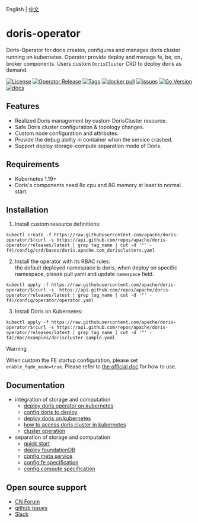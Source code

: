 English | [中文](README-CN.md)
# doris-operator
Doris-Operator for doris creates, configures and manages doris cluster running on kubernetes. Operator provide deploy and manage fe, be, cn，broker components.
Users custom `DorisCluster` CRD to deploy doris as demand.

[![License](https://img.shields.io/badge/license-Apache%202-4EB1BA.svg?color=f5deb3)](https://www.apache.org/licenses/LICENSE-2.0.html)
[![Operator Release](https://img.shields.io/github/v/release/apache/doris-operator?color=00FFFF)](https://github.com/apache/doris-operator/releases)
[![Tags](https://img.shields.io/github/v/tag/apache/doris-operator?label=latest%20tag&color=00FF7F)](https://github.com/apache/doris-operator/tags)
[![docker pull](https://img.shields.io/docker/pulls/apache/doris?color=1E90FF&logo=docker)](https://img.shields.io/docker/pulls/apache/doris)
[![issues](https://img.shields.io/github/issues-search?query=repo%3Aapache%2Fdoris-operator%20is%3Aopen&color=AFEEEE&label=issues)](https://github.com/apache/doris-operator/issues)
[![Go Version](https://img.shields.io/github/go-mod/go-version/apache/doris-operator?color=00FFFF)](https://img.shields.io/github/go-mod/go-version/apache/doris-operator)
[![docs](https://img.shields.io/website?url=https%3A%2F%2Fdoris.apache.org%2Fdocs%2Finstall%2Fdeploy-on-kubernetes%2Finstall-config-cluster&label=docs&color=7FFF00)](https://doris.apache.org/docs/install/deploy-on-kubernetes/install-config-cluster)

## Features
- Realized Doris management by custom DorisCluster resource.
- Safe Doris cluster configuration & topology changes.
- Custom node configuration and attributes.
- Provide the debug ability in container when the service crashed.
- Support deploy storage-compute separation mode of Doris.

## Requirements
- Kubernetes 1.19+
- Doris's components need 8c cpu and 8G memory at least to normal start.

## Installation
1. Install custom resource definitions:  
```shell
kubectl create -f https://raw.githubusercontent.com/apache/doris-operator/$(curl -s https://api.github.com/repos/apache/doris-operator/releases/latest | grep tag_name | cut -d '"' -f4)/config/crd/bases/doris.apache.com_dorisclusters.yaml
```
2. Install the operator with its RBAC rules:  
the default deployed namespace is doris, when deploy on specific namespace, please pull yaml and update `namespace` field.
```shell
kubectl apply -f https://raw.githubusercontent.com/apache/doris-operator/$(curl -s  https://api.github.com/repos/apache/doris-operator/releases/latest | grep tag_name | cut -d '"' -f4)/config/operator/operator.yaml
```
3. Install Doris on Kubernetes:
```shell
kubectl apply -f https://raw.githubusercontent.com/apache/doris-operator/$(curl -s https://api.github.com/repos/apache/doris-operator/releases/latest | grep tag_name | cut -d '"' -f4)/doc/examples/doriscluster-sample.yaml 
```
>[!WARNING]
>When custom the FE startup configuration, please set  `enable_fqdn_mode=true`. Please refer to [the official doc](https://doris.apache.org/docs/3.0/install/cluster-deployment/k8s-deploy/compute-storage-coupled/install-config-cluster) for how to use.

## Documentation
- integration of storage and computation
  - [deploy doris operator on kubernetes](https://doris.apache.org/docs/install/deploy-on-kubernetes/install-doris-operator)
  - [config doris to deploy](https://doris.apache.org/docs/install/deploy-on-kubernetes/install-config-cluster)
  - [deploy doris on kubernetes](https://doris.apache.org/docs/install/deploy-on-kubernetes/install-doris-cluster)
  - [how to access doris cluster in kubernetes](https://doris.apache.org/docs/install/deploy-on-kubernetes/access-cluster)
  - [cluster operation](https://doris.apache.org/docs/install/deploy-on-kubernetes/cluster-operation)
- separation of storage and computation
  - [quick start](https://doris.apache.org/docs/3.0/install/deploy-on-kubernetes/separating-storage-compute/install-doris-cluster)
  - [deploy foundationDB](https://doris.apache.org/docs/3.0/install/deploy-on-kubernetes/separating-storage-compute/install-fdb)
  - [config meta service](https://doris.apache.org/docs/3.0/install/deploy-on-kubernetes/separating-storage-compute/config-ms)
  - [config fe specification](https://doris.apache.org/docs/3.0/install/deploy-on-kubernetes/separating-storage-compute/config-fe)
  - [config compute specification](http://doris.apache.org/docs/3.0/install/deploy-on-kubernetes/separating-storage-compute/config-cg)

## Open source support
- [CN Forum](https://ask.selectdb.com/)
- [github issues](https://github.com/apache/doris-operator/issues)
- [Slack](https://apachedoriscommunity.slack.com/archives/C02T886T5AR)